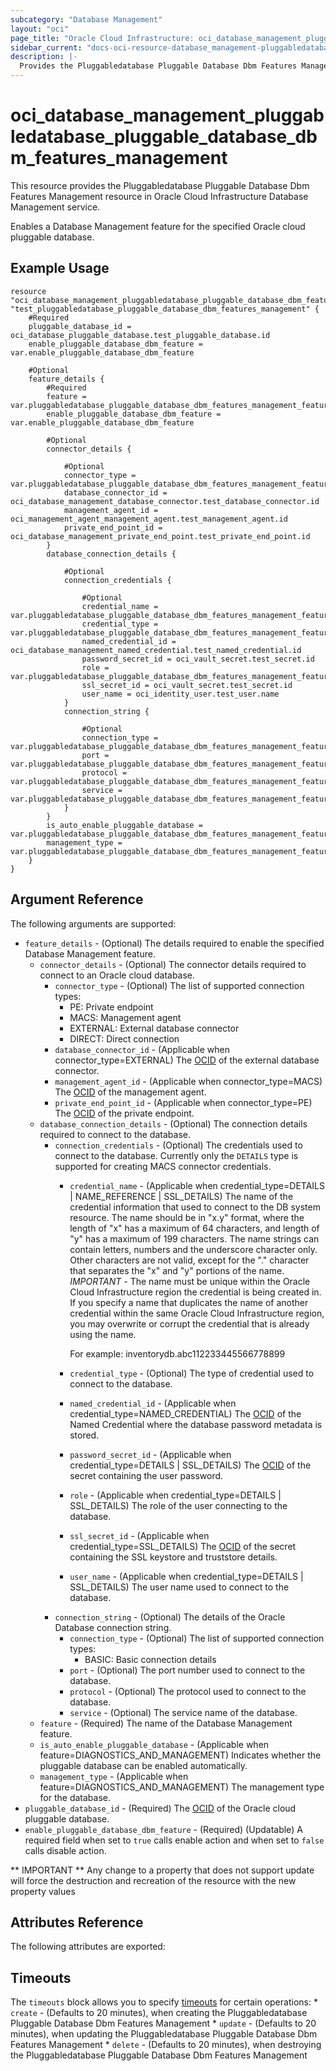 ```yaml
---
subcategory: "Database Management"
layout: "oci"
page_title: "Oracle Cloud Infrastructure: oci_database_management_pluggabledatabase_pluggable_database_dbm_features_management"
sidebar_current: "docs-oci-resource-database_management-pluggabledatabase_pluggable_database_dbm_features_management"
description: |-
  Provides the Pluggabledatabase Pluggable Database Dbm Features Management resource in Oracle Cloud Infrastructure Database Management service
---
```


# oci_database_management_pluggabledatabase_pluggable_database_dbm_features_management
This resource provides the Pluggabledatabase Pluggable Database Dbm Features Management resource in Oracle Cloud Infrastructure Database Management service.

Enables a Database Management feature for the specified Oracle cloud pluggable database.


## Example Usage

```hcl
resource "oci_database_management_pluggabledatabase_pluggable_database_dbm_features_management" "test_pluggabledatabase_pluggable_database_dbm_features_management" {
	#Required
	pluggable_database_id = oci_database_pluggable_database.test_pluggable_database.id
	enable_pluggable_database_dbm_feature = var.enable_pluggable_database_dbm_feature

	#Optional
	feature_details {
		#Required
		feature = var.pluggabledatabase_pluggable_database_dbm_features_management_feature_details_feature
		enable_pluggable_database_dbm_feature = var.enable_pluggable_database_dbm_feature

		#Optional
		connector_details {

			#Optional
			connector_type = var.pluggabledatabase_pluggable_database_dbm_features_management_feature_details_connector_details_connector_type
			database_connector_id = oci_database_management_database_connector.test_database_connector.id
			management_agent_id = oci_management_agent_management_agent.test_management_agent.id
			private_end_point_id = oci_database_management_private_end_point.test_private_end_point.id
		}
		database_connection_details {

			#Optional
			connection_credentials {

				#Optional
				credential_name = var.pluggabledatabase_pluggable_database_dbm_features_management_feature_details_database_connection_details_connection_credentials_credential_name
				credential_type = var.pluggabledatabase_pluggable_database_dbm_features_management_feature_details_database_connection_details_connection_credentials_credential_type
				named_credential_id = oci_database_management_named_credential.test_named_credential.id
				password_secret_id = oci_vault_secret.test_secret.id
				role = var.pluggabledatabase_pluggable_database_dbm_features_management_feature_details_database_connection_details_connection_credentials_role
				ssl_secret_id = oci_vault_secret.test_secret.id
				user_name = oci_identity_user.test_user.name
			}
			connection_string {

				#Optional
				connection_type = var.pluggabledatabase_pluggable_database_dbm_features_management_feature_details_database_connection_details_connection_string_connection_type
				port = var.pluggabledatabase_pluggable_database_dbm_features_management_feature_details_database_connection_details_connection_string_port
				protocol = var.pluggabledatabase_pluggable_database_dbm_features_management_feature_details_database_connection_details_connection_string_protocol
				service = var.pluggabledatabase_pluggable_database_dbm_features_management_feature_details_database_connection_details_connection_string_service
			}
		}
		is_auto_enable_pluggable_database = var.pluggabledatabase_pluggable_database_dbm_features_management_feature_details_is_auto_enable_pluggable_database
		management_type = var.pluggabledatabase_pluggable_database_dbm_features_management_feature_details_management_type
	}
}
```

## Argument Reference

The following arguments are supported:

* `feature_details` - (Optional) The details required to enable the specified Database Management feature.
	* `connector_details` - (Optional) The connector details required to connect to an Oracle cloud database.
		* `connector_type` - (Optional) The list of supported connection types:
			* PE: Private endpoint
			* MACS: Management agent
			* EXTERNAL: External database connector
			* DIRECT: Direct connection 
		* `database_connector_id` - (Applicable when connector_type=EXTERNAL) The [OCID](https://docs.cloud.oracle.com/iaas/Content/General/Concepts/identifiers.htm) of the external database connector.
		* `management_agent_id` - (Applicable when connector_type=MACS) The [OCID](https://docs.cloud.oracle.com/iaas/Content/General/Concepts/identifiers.htm) of the management agent.
		* `private_end_point_id` - (Applicable when connector_type=PE) The [OCID](https://docs.cloud.oracle.com/iaas/Content/General/Concepts/identifiers.htm) of the private endpoint.
	* `database_connection_details` - (Optional) The connection details required to connect to the database.
		* `connection_credentials` - (Optional) The credentials used to connect to the database. Currently only the `DETAILS` type is supported for creating MACS connector credentials. 
			* `credential_name` - (Applicable when credential_type=DETAILS | NAME_REFERENCE | SSL_DETAILS) The name of the credential information that used to connect to the DB system resource. The name should be in "x.y" format, where the length of "x" has a maximum of 64 characters, and length of "y" has a maximum of 199 characters. The name strings can contain letters, numbers and the underscore character only. Other characters are not valid, except for the "." character that separates the "x" and "y" portions of the name. *IMPORTANT* - The name must be unique within the Oracle Cloud Infrastructure region the credential is being created in. If you specify a name that duplicates the name of another credential within the same Oracle Cloud Infrastructure region, you may overwrite or corrupt the credential that is already using the name.

				For example: inventorydb.abc112233445566778899 
			* `credential_type` - (Optional) The type of credential used to connect to the database.
			* `named_credential_id` - (Applicable when credential_type=NAMED_CREDENTIAL) The [OCID](https://docs.cloud.oracle.com/iaas/Content/General/Concepts/identifiers.htm) of the Named Credential where the database password metadata is stored. 
			* `password_secret_id` - (Applicable when credential_type=DETAILS | SSL_DETAILS) The [OCID](https://docs.cloud.oracle.com/iaas/Content/General/Concepts/identifiers.htm) of the secret containing the user password.
			* `role` - (Applicable when credential_type=DETAILS | SSL_DETAILS) The role of the user connecting to the database.
			* `ssl_secret_id` - (Applicable when credential_type=SSL_DETAILS) The [OCID](https://docs.cloud.oracle.com/iaas/Content/General/Concepts/identifiers.htm) of the secret containing the SSL keystore and truststore details.
			* `user_name` - (Applicable when credential_type=DETAILS | SSL_DETAILS) The user name used to connect to the database.
		* `connection_string` - (Optional) The details of the Oracle Database connection string. 
			* `connection_type` - (Optional) The list of supported connection types:
				* BASIC: Basic connection details 
			* `port` - (Optional) The port number used to connect to the database.
			* `protocol` - (Optional) The protocol used to connect to the database.
			* `service` - (Optional) The service name of the database.
	* `feature` - (Required) The name of the Database Management feature.
	* `is_auto_enable_pluggable_database` - (Applicable when feature=DIAGNOSTICS_AND_MANAGEMENT) Indicates whether the pluggable database can be enabled automatically.
	* `management_type` - (Applicable when feature=DIAGNOSTICS_AND_MANAGEMENT) The management type for the database.
* `pluggable_database_id` - (Required) The [OCID](https://docs.cloud.oracle.com/iaas/Content/General/Concepts/identifiers.htm) of the Oracle cloud pluggable database.
* `enable_pluggable_database_dbm_feature` - (Required) (Updatable) A required field when set to `true` calls enable action and when set to `false` calls disable action.


** IMPORTANT **
Any change to a property that does not support update will force the destruction and recreation of the resource with the new property values

## Attributes Reference

The following attributes are exported:


## Timeouts

The `timeouts` block allows you to specify [timeouts](https://registry.terraform.io/providers/oracle/oci/latest/docs/guides/changing_timeouts) for certain operations:
	* `create` - (Defaults to 20 minutes), when creating the Pluggabledatabase Pluggable Database Dbm Features Management
	* `update` - (Defaults to 20 minutes), when updating the Pluggabledatabase Pluggable Database Dbm Features Management
	* `delete` - (Defaults to 20 minutes), when destroying the Pluggabledatabase Pluggable Database Dbm Features Management
